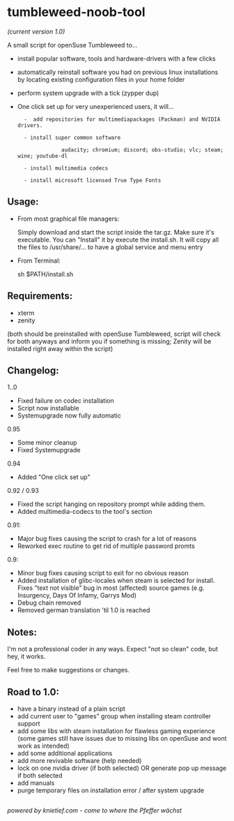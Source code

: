# tumbleweed-noob-tool 
_(current version 1.0)_

A small script for openSuse Tumbleweed to... 
- install popular software, tools and hardware-drivers with a few clicks
- automatically reinstall software you had on previous linux installations by locating existing configuration files in your home folder
- perform system upgrade with a tick (zypper dup)
- One click set up for very unexperienced users, it will...

        -  add repositories for multimediapackages (Packman) and NVIDIA drivers. 
        
        - install super common software
        
                    audacity; chromium; discord; obs-studio; vlc; steam; wine; youtube-dl 
                    
        - install multimedia codecs
        
        - install microsoft licensed True Type Fonts
        
##

## Usage:
- From most graphical file managers: 

    Simply download and start the script inside the tar.gz. Make sure it's executable.
    You can "Install" it by execute the install.sh. It will copy all the files to /usr/share/... to have a global service and menu entry

- From Terminal:

    sh $PATH/install.sh
##

## Requirements:
- xterm 
- zenity 

(both should be preinstalled with openSuse Tumbleweed, script will check for both anyways and inform you if something is missing; Zenity will be installed right away within the script)
##

## Changelog:
1..0
- Fixed failure on codec installation
- Script now installable
- Systemupgrade now fully automatic

0.95
- Some minor cleanup
- Fixed Systemupgrade

0.94
- Added "One click set up"

0.92 / 0.93
- Fixed the script hanging on repository prompt while adding them.
- Added multimedia-codecs to the tool's section

0.91:
- Major bug fixes causing the script to crash for a lot of reasons
- Reworked exec routine to get rid of multiple password promts

0.9:
- Minor bug fixes causing script to exit for no obvious reason
- Added installation of glibc-locales when steam is selected for install.
    Fixes "text not visible" bug in most (affected) source games (e.g. Insurgency, Days Of Infamy, Garrys Mod)
- Debug chain removed
- Removed german translation 'til 1.0 is reached

##


## Notes:

I'm not a professional coder in any ways. Expect "not so clean" code, but hey, it works.

Feel free to make suggestions or changes.
##

## Road to 1.0:
- have a binary instead of a plain script
- add current user to "games" group when installing steam controller support
- add some libs with steam installation for flawless gaming experience (some games still have issues due to missing libs on openSuse and wont work as intended)
- add some additional applications
- add more revivable software (help needed)
- lock on one nvidia driver (if both selected) OR generate pop up message if both selected
- add manuals
- purge temporary files on installation error / after system upgrade

##
_powered by knietief.com - come to where the Pfeffer wächst_
